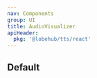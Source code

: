 ```yaml
---
nav: Components
group: UI
title: AudioVisualizer
apiHeader:
  pkg: '@lobehub/tts/react'
---
```


## Default

<code src="./demos/index.tsx" nopadding></code>
